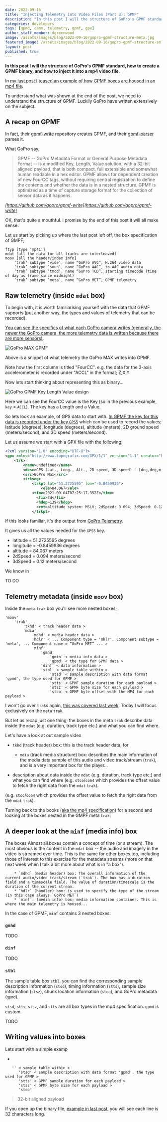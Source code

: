 ```yaml
---
date: 2022-09-16
title: "Injecting Telemetry into Video Files (Part 3): GPMF"
description: "In this post I will the structure of GoPro's GPMF standard, how to create a GPMF binary, and how to inject it into a mp4 video file."
categories: developers
tags: [gpmd, camm, telemetry, gpmf, gpx]
author_staff_member: dgreenwood
image: /assets/images/blog/2022-09-16/gopro-gpmf-structure-meta.jpg
featured_image: /assets/images/blog/2022-09-16/gopro-gpmf-structure-sm.jpg
layout: post
published: true
---
```


**In this post I will the structure of GoPro's GPMF standard, how to create a GPMF binary, and how to inject it into a mp4 video file.**

In [my last post I teased an example of how GPMF boxes are housed in an mp4 file](/blog/2022/injecting-camm-gpmd-telemetry-videos-part-2-mp4).

To understand what was shown at the end of the post, we need to understand the structure of GPMF. Luckily GoPro have written extensively on the subject.

## A recap on GPMF

In fact, their [gpmf-write](https://github.com/gopro/gpmf-write) repository creates GPMF, and their [gpmf-parser](https://github.com/gopro/gpmf-parser) parses it.

What GoPro say;

> GPMF -- GoPro Metadata Format or General Purpose Metadata Format -- is a modified Key, Length, Value solution, with a 32-bit aligned payload, that is both compact, full extensible and somewhat human readable in a hex editor. GPMF allows for dependent creation of new FourCC tags, without requiring central registration to define the contents and whether the data is in a nested structure. GPMF is optimized as a time of capture storage format for the collection of sensor data as it happens.

_[https://github.com/gopro/gpmf-write](https://github.com/gopro/gpmf-write)_

OK, that's quite a mouthful. I promise by the end of this post it will all make sense.

Let us start by picking up where the last post left off, the box specification of GMPF;

```
ftyp [type ‘mp41’]
mdat [all the data for all tracks are interleaved]
moov [all the header/index info]
    ‘trak’ subtype ‘vide’, name “GoPro AVC”, H.264 video data 
    ‘trak’ subtype ‘soun’, name “GoPro AAC”, to AAC audio data
    ‘trak’ subtype ‘tmcd’, name “GoPro TCD”, starting timecode (time of day as frame since midnight)
    ‘trak’ subtype ‘meta’, name “GoPro MET”, GPMF telemetry
```

## Raw telemetry (inside `mdat` box)

To begin with, it is worth familiarising yourself with the data that GPMF supports (put another way, the types and values of telemetry that can be recorded).

[You can see the specifics of what each GoPro camera writes (generally, the newer the GoPro camera, the more telemetry data is written because there are more sensors)](https://github.com/gopro/gpmf-parser#where-to-find-gpmf-data).

<img class="img-fluid" src="/assets/images/blog/2022-09-16/gpmf-max-camera-telemetry.png" alt="GoPro MAX GPMF" title="GoPro MAX GPMF" />

Above is a snippet of what telemetry the GoPro MAX writes into GPMF.

Note how the first column is titled "FourCC". e.g. the data for the 3-axis accelerometer is recorded under "ACCL" in the format; Z,X,Y.

Now lets start thinking about representing this as binary...

<img class="img-fluid" src="/assets/images/blog/2022-09-16/gopro-gpmf-structure-sm.jpg" alt="GoPro GPMF Key Length Value design" title="GoPro GPMF Key Length Value design" />

Here we can see the FourCC value is the Key (so in the previous example, `key` = `ACCL`). The key has a Length and a Value.

So lets look an example, of GPS data to start with. [In GPMF the key for this data is recorded under the key `GPS5`](https://github.com/gopro/gpmf-parser#hero11-changes-otherwise-supports-all-hero10-metadata) which can be used to record the values; latitude (degrees), longitude (degrees), altitude (meters), 2D ground speed (meters/second), and 3D speed (meters/second).

Let us assume we start with a GPX file with the following;

```xml
<?xml version="1.0" encoding="UTF-8"?>
<gpx xmlns="http://www.topografix.com/GPX/1/1" version="1.1" creator="https://github.com/juanirache/gopro-telemetry">
    <trk>
        <name>undefined</name>
        <desc>GPS (Lat., Long., Alt., 2D speed, 3D speed) - [deg,deg,m,m/s,m/s]</desc>
        <src>GoPro Max</src>
        <trkseg>
            <trkpt lat="51.2725595" lon="-0.8459936">
                <ele>84.067</ele>
            <time>2021-09-04T07:25:17.352Z</time>
              <fix>3d</fix>
              <hdop>139</hdop>
              <cmt>altitude system: MSLV; 2dSpeed: 0.094; 3dSpeed: 0.12</cmt>
            </trkpt>
```

If this looks familiar, it's the output from [GoPro Telemetry](/blog/2021/gopro-telemetry-exporter-getting-started).

It gives us all the values needed for the `GPS5` key.

* latitude = 51.2725595 degrees
* longitude = -0.8459936 degrees
* altitude = 84.067 meters
* 2dSpeed = 0.094 meters/second
* 3dSpeed = 0.12 meters/second



We know in 









TO DO

## Telemetry metadata (inside `moov` box)

Inside the `meta` `trak` box you'll see more nested boxes;

```
'moov'
	'trak'
	    'tkhd' < track header data >
	    'mdia' 
	        'mdhd' < media header data >
	        'hdlr' < ... Component type = 'mhlr', Component subtype = 'meta', ... Component name = “GoPro MET” ... >
	        'minf' 
		        'gmhd' 
		            'gmin' < media info data >
		            'gpmd' < the type for GPMF data >
		        'dinf' < data information >
		        'stbl' < sample table within >
		            'stsd' < sample description with data format 'gpmd', the type used for GPMF >
		            'stts' < GPMF sample duration for each payload >
		            'stsz' < GPMF byte size for each payload >
		            'stco' < GPMF byte offset with the MP4 for each payload >
```

I won't go over `trak`s again, [this was covered last week](/blog/2022/injecting-camm-gpmd-telemetry-videos-part-2-mp4). Today I will focus exclusively on the `meta` `trak`.

But let us recap just one thing; the boxes in the meta `trak` describe data inside the `mdat` (e.g. duration, track type etc.) and what you can find where.

Let's have a look at out sample video

* `tkhd` (track header) box: this is the track header data, for 
	* `mdia` (track media structure) box: describes the main information of the media data sample of this audio and video track/stream (`trak`), and is a very important box for the player...


* description about data inside the `mdat` (e.g. duration, track type etc.) and what you can find where (e.g. `stco`/`co64` which provides the offset value to fetch the right data from the `mdat` `trak`).



 (e.g. `stco`/`co64` which provides the offset value to fetch the right data from the `mdat` `trak`).

Turning back to the books ([aka the mp4 specification](https://drive.google.com/file/d/1ZdSwSrFzjXeL-6Syw1PjLsyYSln09mPh/view?usp=share_link)) for a second and looking at the boxes nested in the GMPF meta `trak`;





## A deeper look at the `minf` (media info) box


The boxes Almost all boxes contain a concept of time (or a stream). The most obvious is the content in the `mdat` box -- the audio and imagery in the video is streamed over time. This is the same for other boxes too, including those of interest to this exercise for the metadata streams (more on that next week when I talk a bit more about what is in "a box").

		* `mdhd` (media header) box: The overall information of the current audio/video track/stream (`trak`). The box has a duration field and a timescale field. The value of duration/timescale is the duration of the current stream.
		* `hdlr` (handler) box: is used to specify the type of the stream (in this case always `GoPro MET`)
		* `minf`: (media info) box; media information container. This is where the main telemetry is housed...

In the case of GPMF, `minf` contains 3 nested boxes:

### `gmhd`

TODO


### `dinf`

TODO


### `stbl`

The sample table box `stbl`, you can find the corresponding sample description information (`stsd`), timing information (`stts`), sample size information (`stsz`), chunk location information (`stco`), and GoPro metadata (`gpmd`).

`stsd`, `stts`, `stsz`, and `stts` are all box types in the mp4 specification. `gpmd` is custom.

TODO

## Writing values into boxes





Lets start with a simple examp

* 

	   '' < sample table within >
	      'stsd' < sample description with data format 'gpmd', the type used for GPMF >
	      'stts' < GPMF sample duration for each payload >
	      'stsz' < GPMF byte size for each payload >
	      'stco'




> 32-bit aligned payload

If you open up the binary file, [example in last post](/blog/2022/injecting-camm-gpmd-telemetry-videos-part-1-challenges), you will see each line is 32 characters long.





